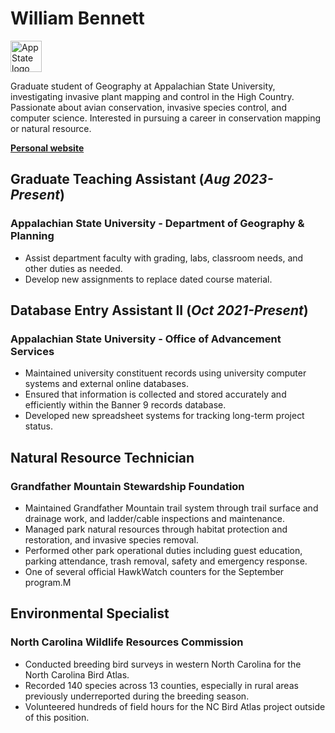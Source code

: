# William Bennett

<img alt="App State logo" src="https://uc.appstate.edu/sites/default/files/primary_appalachian_logo_black_2023.png" height=50>

Graduate student of Geography at Appalachian State University, investigating invasive plant mapping and control in the High Country.
Passionate about avian conservation, invasive species control, and computer science. Interested in pursuing a career in conservation mapping or natural resource.

**[Personal website](https://rivermont.xyz/)**


## Graduate Teaching Assistant (*Aug 2023-Present*)
### Appalachian State University - Department of Geography & Planning

* Assist department faculty with grading, labs, classroom needs, and other duties as needed.
* Develop new assignments to replace dated course material.

## Database Entry Assistant II (*Oct 2021-Present*)
### Appalachian State University - Office of Advancement Services

* Maintained university constituent records using university computer systems and external online databases.
* Ensured that information is collected and stored accurately and efficiently within the Banner 9 records database.
* Developed new spreadsheet systems for tracking long-term project status.

## Natural Resource Technician
### Grandfather Mountain Stewardship Foundation

* Maintained Grandfather Mountain trail system through trail surface and drainage work, and ladder/cable inspections and maintenance.
* Managed park natural resources through habitat protection and restoration, and invasive species removal.
* Performed other park operational duties including guest education, parking attendance, trash removal, safety and emergency response.
* One of several official HawkWatch counters for the September program.M

## Environmental Specialist
### North Carolina Wildlife Resources Commission

* Conducted breeding bird surveys in western North Carolina for the North Carolina Bird Atlas.
* Recorded 140 species across 13 counties, especially in rural areas previously underreported during the breeding season.
* Volunteered hundreds of field hours for the NC Bird Atlas project outside of this position.
